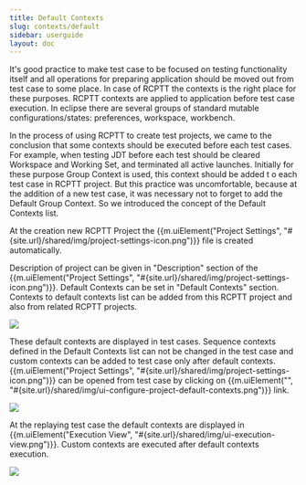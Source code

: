 ```yaml
---
title: Default Contexts
slug: contexts/default
sidebar: userguide
layout: doc
---
```


It's good practice to make test case to be focused on testing functionality itself and all operations for preparing 
application  should be moved out from test case to some place. In case of RCPTT the contexts is the right place for these 
purposes. RCPTT contexts are applied to application before test case execution. In eclipse there are several groups of 
standard mutable configurations/states: preferences, workspace, workbench.

In the process of using RCPTT to create test projects, we came to the conclusion that some contexts should be executed 
before each test cases. For example, when testing JDT before each test should be cleared Workspace and Working Set, 
and terminated all active launches. Initially for these purpose Group Context is used, this context should be added t
o each test case in RCPTT project. But this practice was uncomfortable, because at the addition of a new test case, it 
was necessary not to forget to add the Default Group Context. So we introduced the concept of the 
Default Contexts list.

At the creation new RCPTT Project the {{m.uiElement("Project Settings", "#{site.url}/shared/img/project-settings-icon.png")}} file is created automatically. 

Description of project can be given in "Description" section of the 
{{m.uiElement("Project Settings", "#{site.url}/shared/img/project-settings-icon.png")}}. 
Default Contexts can be set in "Default Contexts" section. Contexts to default contexts
 list can be added from this RCPTT project and also from related RCPTT projects.
 
 <div class="screenshot">
  <img src="{{site.url}}/shared/img/screenshot-default-context-editor.png"></img>
  </div>
  
  These default contexts are displayed in test cases. Sequence contexts defined in the Default Contexts 
   list can not be changed in the test case and custom contexts can be added to test case only after 
   default contexts. {{m.uiElement("Project Settings", "#{site.url}/shared/img/project-settings-icon.png")}} can be opened 
   from test case by clicking on {{m.uiElement("", "#{site.url}/shared/img/ui-configure-project-default-contexts.png")}}
   link.
  
  <div class="screenshot">
  <img src="{{site.url}}/shared/img/screenshot-default-context-editor-2.png"></img>
  </div> 
   
  At the replaying test case the default contexts are displayed in {{m.uiElement("Execution View", "#{site.url}/shared/img/ui-execution-view.png")}}. 
  Custom contexts are executed after default contexts execution.
  
  <div class="screenshot">
  <img src="{{site.url}}/shared/img/screenshot-default-context-editor-3.png"></img>
  </div> 
  
